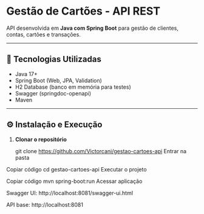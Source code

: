 # Gestão de Cartões - API REST

API desenvolvida em **Java com Spring Boot** para gestão de clientes, contas, cartões e transações.

---

## 🚀 Tecnologias Utilizadas
- Java 17+
- Spring Boot (Web, JPA, Validation)
- H2 Database (banco em memória para testes)
- Swagger (springdoc-openapi)
- Maven

---

## ⚙️ Instalação e Execução

1. **Clonar o repositório**
   
   git clone https://github.com/Victorcani/gestao-cartoes-api
Entrar na pasta


Copiar código
cd gestao-cartoes-api
Executar o projeto


Copiar código
mvn spring-boot:run
Acessar aplicação

Swagger UI: http://localhost:8081/swagger-ui.html

API base: http://localhost:8081